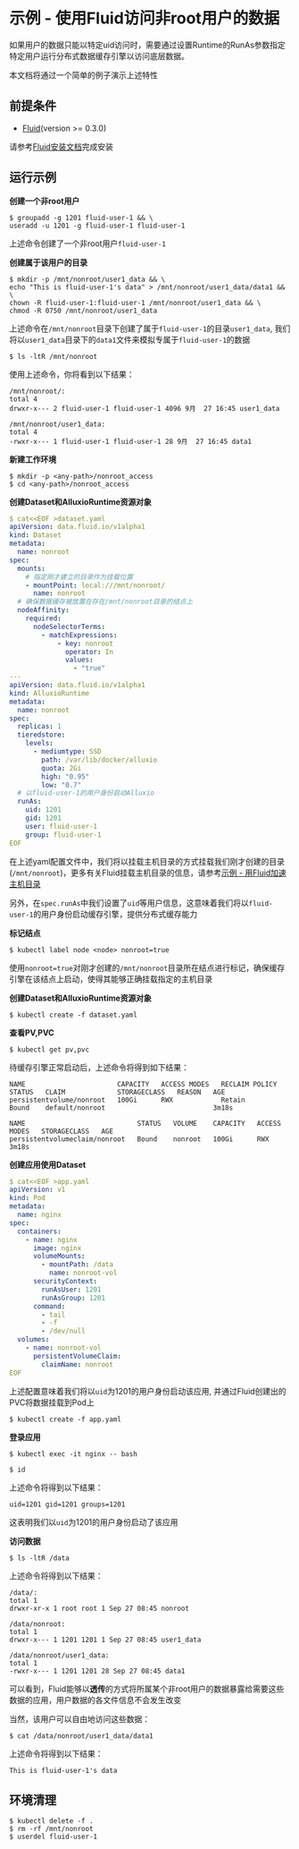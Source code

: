 # 示例 - 使用Fluid访问非root用户的数据

如果用户的数据只能以特定uid访问时，需要通过设置Runtime的RunAs参数指定特定用户运行分布式数据缓存引擎以访问底层数据。

本文档将通过一个简单的例子演示上述特性

## 前提条件

- [Fluid](https://github.com/fluid-cloudnative/fluid)(version >= 0.3.0)

请参考[Fluid安装文档](https://github.com/fluid-cloudnative/fluid/blob/master/docs/zh/userguide/install.md)完成安装

## 运行示例

**创建一个非root用户**
```
$ groupadd -g 1201 fluid-user-1 && \
useradd -u 1201 -g fluid-user-1 fluid-user-1
```
上述命令创建了一个非root用户`fluid-user-1`

**创建属于该用户的目录**
```
$ mkdir -p /mnt/nonroot/user1_data && \
echo "This is fluid-user-1's data" > /mnt/nonroot/user1_data/data1 && \
chown -R fluid-user-1:fluid-user-1 /mnt/nonroot/user1_data && \
chmod -R 0750 /mnt/nonroot/user1_data
```
上述命令在`/mnt/nonroot`目录下创建了属于`fluid-user-1`的目录`user1_data`, 我们将以`user1_data`目录下的`data1`文件来模拟专属于`fluid-user-1`的数据

```
$ ls -ltR /mnt/nonroot
```
使用上述命令，你将看到以下结果：
```
/mnt/nonroot/:
total 4
drwxr-x--- 2 fluid-user-1 fluid-user-1 4096 9月  27 16:45 user1_data

/mnt/nonroot/user1_data:
total 4
-rwxr-x--- 1 fluid-user-1 fluid-user-1 28 9月  27 16:45 data1
```

**新建工作环境**
```
$ mkdir -p <any-path>/nonroot_access
$ cd <any-path>/nonroot_access
```

**创建Dataset和AlluxioRuntime资源对象**
```yaml
$ cat<<EOF >dataset.yaml
apiVersion: data.fluid.io/v1alpha1
kind: Dataset
metadata:
  name: nonroot
spec:
  mounts:
    # 指定刚才建立的目录作为挂载位置
    - mountPoint: local:///mnt/nonroot/
      name: nonroot
  # 确保数据缓存被放置在存在/mnt/nonroot目录的结点上
  nodeAffinity:
    required:
      nodeSelectorTerms:
        - matchExpressions:
            - key: nonroot
              operator: In
              values:
                - "true"
---
apiVersion: data.fluid.io/v1alpha1
kind: AlluxioRuntime
metadata:
  name: nonroot
spec:
  replicas: 1
  tieredstore:
    levels:
      - mediumtype: SSD
        path: /var/lib/docker/alluxio
        quota: 2Gi
        high: "0.95"
        low: "0.7"
  # 以fluid-user-1的用户身份启动Alluxio
  runAs:
    uid: 1201
    gid: 1201
    user: fluid-user-1
    group: fluid-user-1
EOF
```

在上述yaml配置文件中，我们将以挂载主机目录的方式挂载我们刚才创建的目录(`/mnt/nonroot`)，更多有关Fluid挂载主机目录的信息，请参考[示例 - 用Fluid加速主机目录](./hostpath.md)

另外，在`spec.runAs`中我们设置了`uid`等用户信息，这意味着我们将以`fluid-user-1`的用户身份启动缓存引擎，提供分布式缓存能力

**标记结点**
```
$ kubectl label node <node> nonroot=true
```

使用`nonroot=true`对刚才创建的`/mnt/nonroot`目录所在结点进行标记，确保缓存引擎在该结点上启动，使得其能够正确挂载指定的主机目录

**创建Dataset和AlluxioRuntime资源对象**
```
$ kubectl create -f dataset.yaml
```

**查看PV,PVC**
```
$ kubectl get pv,pvc
```

待缓存引擎正常启动后，上述命令将得到如下结果：
```
NAME                       CAPACITY   ACCESS MODES   RECLAIM POLICY   STATUS   CLAIM             STORAGECLASS   REASON   AGE
persistentvolume/nonroot   100Gi      RWX            Retain           Bound    default/nonroot                           3m18s

NAME                            STATUS   VOLUME    CAPACITY   ACCESS MODES   STORAGECLASS   AGE
persistentvolumeclaim/nonroot   Bound    nonroot   100Gi      RWX                           3m18s
```


**创建应用使用Dataset**
```yaml
$ cat<<EOF >app.yaml
apiVersion: v1
kind: Pod
metadata:
  name: nginx
spec:
  containers:
    - name: nginx
      image: nginx
      volumeMounts:
        - mountPath: /data
          name: nonroot-vol
      securityContext:
        runAsUser: 1201
        runAsGroup: 1201
      command:
        - tail
        - -f
        - /dev/null 
  volumes:
    - name: nonroot-vol
      persistentVolumeClaim:
        claimName: nonroot
EOF
```
上述配置意味着我们将以`uid`为1201的用户身份启动该应用, 并通过Fluid创建出的PVC将数据挂载到Pod上

```
$ kubectl create -f app.yaml
```

**登录应用**
```
$ kubectl exec -it nginx -- bash
```

```
$ id
```
上述命令将得到以下结果：
```
uid=1201 gid=1201 groups=1201
```
这表明我们以`uid`为1201的用户身份启动了该应用

**访问数据**

```
$ ls -ltR /data
```
上述命令将得到以下结果：
```
/data/:
total 1
drwxr-xr-x 1 root root 1 Sep 27 08:45 nonroot

/data/nonroot:
total 1
drwxr-x--- 1 1201 1201 1 Sep 27 08:45 user1_data

/data/nonroot/user1_data:
total 1
-rwxr-x--- 1 1201 1201 28 Sep 27 08:45 data1
```

可以看到，Fluid能够以**透传**的方式将所属某个非root用户的数据暴露给需要这些数据的应用，用户数据的各文件信息不会发生改变

当然，该用户可以自由地访问这些数据：

```
$ cat /data/nonroot/user1_data/data1
```

上述命令将得到以下结果：
```
This is fluid-user-1's data
```

## 环境清理

```
$ kubectl delete -f .
$ rm -rf /mnt/nonroot
$ userdel fluid-user-1
```
